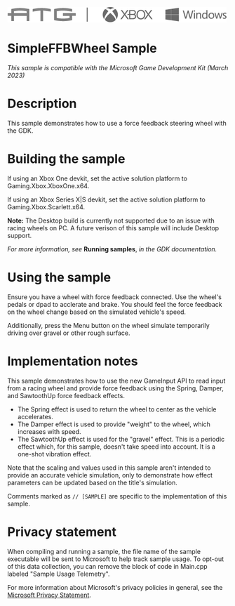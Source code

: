 ![](./media/image1.png)

# SimpleFFBWheel Sample

*This sample is compatible with the Microsoft Game Development Kit (March 2023)*

# Description

This sample demonstrates how to use a force feedback steering wheel with the GDK.

# Building the sample

If using an Xbox One devkit, set the active solution platform to Gaming.Xbox.XboxOne.x64.

If using an Xbox Series X|S devkit, set the active solution platform to Gaming.Xbox.Scarlett.x64.

**Note:** The Desktop build is currently not supported due to an issue with racing wheels on PC. 
A future verison of this sample will include Desktop support.

*For more information, see* __Running samples__, *in the GDK documentation.*

# Using the sample

Ensure you have a wheel with force feedback connected.  Use the wheel's pedals or dpad to acclerate and brake.
You should feel the force feedback on the wheel change based on the simulated vehicle's speed.

Additionally, press the Menu button on the wheel simulate temporarily driving over gravel or other rough surface.

# Implementation notes

This sample demonstrates how to use the new GameInput API to read input
from a racing wheel and provide force feedback using the Spring, Damper, and
SawtoothUp force feedback effects.

- The Spring effect is used to return the wheel to center as the vehicle accelerates.
- The Damper effect is used to provide "weight" to the wheel, which increases with speed.
- The SawtoothUp effect is used for the "gravel" effect.  This is a periodic effect which,
for this sample, doesn't take speed into account.  It is a one-shot vibration effect.

Note that the scaling and values used in this sample aren't intended to provide an accurate
vehicle simulation, only to demonstrate how effect parameters can be updated based on the title's
simulation.

Comments marked as `// [SAMPLE]` are specific to the implementation of this sample.

# Privacy statement

When compiling and running a sample, the file name of the sample
executable will be sent to Microsoft to help track sample usage. To
opt-out of this data collection, you can remove the block of code in
Main.cpp labeled "Sample Usage Telemetry".

For more information about Microsoft's privacy policies in general, see
the [Microsoft Privacy Statement](https://privacy.microsoft.com/en-us/privacystatement/).
